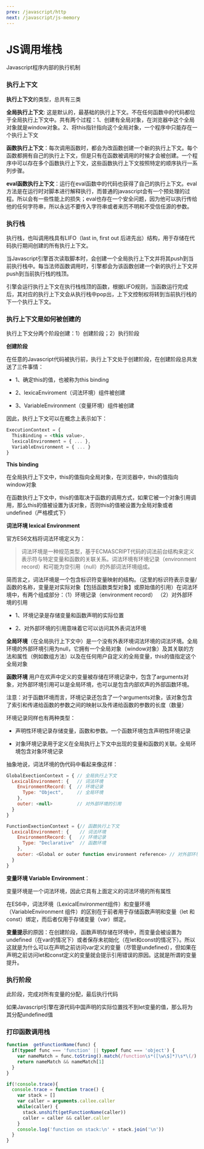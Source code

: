 ```yaml
---
prev: /javascript/http
next: /javascript/js-memory
---
```


# JS调用堆栈
Javascript程序内部的执行机制

### 执行上下文

**执行上下文**的类型，总共有三类

**全局执行上下文**: 这是默认的，最基础的执行上下文。不在任何函数中的代码都位于全局执行上下文中。共有两个过程：1、创建有全局对象，在浏览器中这个全局对象就是window对象。2、将this指针指向这个全局对象，一个程序中只能存在一个执行上下文

**函数执行上下文**：每次调用函数时，都会为改函数创建一个新的执行上下文。每个函数都拥有自己的执行上下文，但是只有在函数被调用的时候才会被创建。一个程序中可以存在多个函数执行上下文，这些函数执行上下文按照特定的顺序执行一系列步骤。

**eval函数执行上下文**：运行在eval函数中的代码也获得了自己的执行上下文。eval方法是在运行时对脚本进行解释执行，而普通的javascript会有一个预处理的过程。所以会有一些性能上的损失；eval也存在一个安全问题，因为他可以执行传给他的任何字符串，所以永远不要传入字符串或者来历不明和不受信任源的参数。


### 执行栈
执行栈，也叫调用栈具有LIFO（last in, first out 后进先出）结构，用于存储在代码执行期间创建的所有执行上下文。

当Javascript引擎首次读取脚本时，会创建一个全局执行上下文并将其push到当前执行栈中。每当法师函数调用时，引擎都会为该函数创建一个新的执行上下文并push到当前执行栈的栈顶。

引擎会运行执行上下文在执行栈栈顶的函数，根据LIFO规则，当函数运行完成后，其对应的执行上下文会从执行栈中pop出，上下文控制权将转到当前执行栈的下一个执行上下文。

### 执行上下文是如何被创建的

执行上下文分两个阶段创建：1）创建阶段；2）执行阶段

**创建阶段**

在任意的Javascript代码被执行前，执行上下文处于创建阶段，在创建阶段总共发送了三件事情：

- 1、确定this的值，也被称为this binding

- 2、lexicaEnviroment（词法环境）组件被创建

- 3、VariableEnvironment（变量环境）组件被创建

因此，执行上下文可以在概念上表示如下：

```js
ExecutionContext = {
  ThisBinding = <this value>,
  lexicalEnvironment = { ... },
  VariableEnvironment = { ... }
}

```

**This binding**

在全局执行上下文中，this的值指向全局对象，在浏览器中，this的值指向window对象

在函数执行上下文中，this的值取决于函数的调用方式，如果它被一个对象引用调用，那么this的值被设置为该对象，否则this的值被设置为全局对象或者undefined（严格模式下）


**词法环境 lexical Environment**

官方ES6文档将词法环境定义为：

> 词法环境是一种规范类型，基于ECMASCRIPT代码的词法前台结构来定义表示符与特定变量和函数的关联关系。词法环境有环境记录（environment record）和可能为空引用（null）的外部词法环境组成。

简而言之，词法环境是一个包含标识符变量映射的结构。（这里的标识符表示变量/函数的名称，变量是对实际对象【包括函数类型对象】或原始值的引用）在词法环境中，有两个组成部分：（1）环境记录（environment record） （2）对外部环境的引用

- 1、环境记录是存储变量和函数声明的实际位置

- 2、对外部环境的引用意味着它可以访问其外表词法环境

**全局环境**（在全局执行上下文中）是一个没有外表环境词法环境的词法环境。全局环境的外部环境引用为null，它拥有一个全局对象（window对象）及其关联的方法和属性（例如数组方法）以及在任何用户自定义的全局变量，this的值指定这个全局对象

**函数环境** 用户在欢声中定义的变量被存储在环境记录中，包含了arguments对象，对外部环境引用可以是全局环境，也可以是包含内部欢声的外部函数环境。

注意：对于函数环境而言，环境记录还包含了一个arguments对象，该对象包含了索引和传递给函数的参数之间的映射以及传递给函数的参数的长度（数量）


环境记录同样也有两种类型：

- 声明性环境记录存储变量，函数和参数。一个函数环境包含声明性环境记录

- 对象环境记录用于定义在全局执行上下文中出现的变量和函数的关联。全局环境包含对象环境记录

抽象地说，词法环境的伪代码中看起来像这样：

```js
GlobalExectionContext = { // 全局执行上下文
  LexicalEnvironment: {   // 词法环境
    EnvironmentRecord: {  // 环境记录
      Type: "Object",     // 全局环境
    },
    outer: <null>         // 对外部环境的引用
  }
}

FunctionExectionContext = {// 函数执行上下文
  LexicalEnvironment: {    // 词法环境
    EnvironmentRecord: {   // 环境记录
      Type: "Declarative"  // 函数环境
    },
    outer: <Global or outer function environment reference> // 对外部环境的引用
  }
}

```


**变量环境 Variable Environment**：

变量环境是一个词法环境，因此它具有上面定义的词法环境的所有属性

在ES6中，词法环境（LexicalEnvironment组件）和变量环境（VariableEnvironment 组件）的区别在于前者用于存储函数声明和变量（let 和 const）绑定，而后者仅用于存储变量（var）绑定。


**变量提示**的原因：在创建阶段，函数声明存储在环境中，而变量会被设置为undefined（在var的情况下）或者保存未初始化（在let和const的情况下）。所以这就是为什么可以在声明之前访问var定义的变量（尽管是undefined），但如果在声明之前访问let和const定义的变量就会提示引用错误的原因。这就是所谓的变量提升。


### 执行阶段

此阶段，完成对所有变量的分配，最后执行代码

如果Javascript引擎在源代码中国声明的实际位置找不到let变量的值，那么将为其分配undefined值


### 打印函数调用栈

```js
function  getFunctionName(func) {
  if(typeof func === 'function' || typeof func === 'object') {
    var nameMatch = func.toString().match(/function\s*([\w\$]*)\s*\(/)
    return nameMatch && nameMatch[1]
  }
}

if(!console.trace){
  console.trace = function trace() {
    var stack = []
    var caller = arguments.callee.caller
    while(caller) {
      stack.unshift(getFunctionName(caller))
      caller = caller && caller.caller
    }
    console.log('function on stack:\n' + stack.join('\n'))
  }
}

```